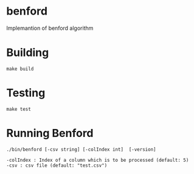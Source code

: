 # benford
Implemantion of benford algorithm

# Building
```shell
make build
```

# Testing
```shell
make test
```

# Running Benford
```shell
./bin/benford [-csv string] [-colIndex int]  [-version]

-colIndex : Index of a column which is to be processed (default: 5)
-csv : csv file (default: "test.csv")
```